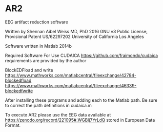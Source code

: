 # AR2
EEG artifact reduction software

Written by Shennan Aibel Weiss MD, PhD 2016
GNU v3 Public License, Provisional Patent US/62297202
University of California Los Angeles

Software written in Matlab 2014b 

Required Software For Use
CUDAICA 
https://github.com/fraimondo/cudaica
requirements are provided by the author

BlockEDFload and write
https://www.mathworks.com/matlabcentral/fileexchange/42784-blockedfload
https://www.mathworks.com/matlabcentral/fileexchange/46339-blockedfwrite

After installing these programs and adding each to the Matlab path. Be sure to correct the path definitions in cudaica.m

To execute AR2 please use the EEG data available at https://zenodo.org/record/221095#.WGBIj7YrLdQ stored in European Data Format.





